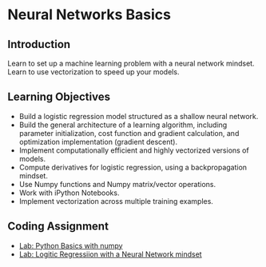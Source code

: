 # Neural Networks Basics
## Introduction
Learn to set up a machine learning problem with a neural network mindset. Learn to use vectorization to speed up your models.

## Learning Objectives
* Build a logistic regression model structured as a shallow neural network.
* Build the general architecture of a learning algorithm, including parameter initialization, cost function and gradient calculation, and optimization implementation (gradient descent).
* Implement computationally efficient and highly vectorized versions of models.
* Compute derivatives for logistic regression, using a backpropagation mindset.
* Use Numpy functions and Numpy matrix/vector operations.
* Work with iPython Notebooks.
* Implement vectorization across multiple training examples.

## Coding Assignment
* [Lab: Python Basics with numpy](./codes/Python_Basics_With_Numpy_v3a.ipynb)
* [Lab: Logitic Regressiion with a Neural Network mindset](./codes/Logistic_Regression_with_a_Neural_Network_mindset_v6a.ipynb)
